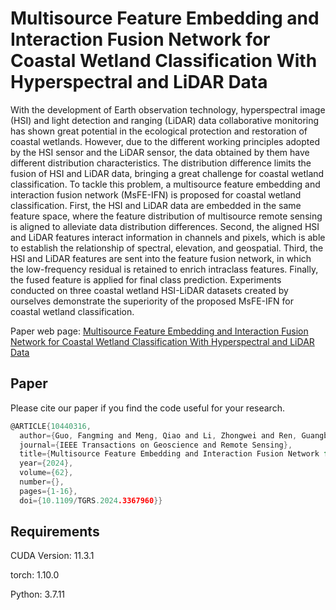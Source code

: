 # Multisource Feature Embedding and Interaction Fusion Network for Coastal Wetland Classification With Hyperspectral and LiDAR Data
With the development of Earth observation technology, hyperspectral image (HSI) and light detection and ranging (LiDAR) data collaborative monitoring has shown great potential in the ecological protection and restoration of coastal wetlands. However, due to the different working principles adopted by the HSI sensor and the LiDAR sensor, the data obtained by them have different distribution characteristics. The distribution difference limits the fusion of HSI and LiDAR data, bringing a great challenge for coastal wetland classification. To tackle this problem, a multisource feature embedding and interaction fusion network (MsFE-IFN) is proposed for coastal wetland classification. First, the HSI and LiDAR data are embedded in the same feature space, where the feature distribution of multisource remote sensing is aligned to alleviate data distribution differences. Second, the aligned HSI and LiDAR features interact information in channels and pixels, which is able to establish the relationship of spectral, elevation, and geospatial. Third, the HSI and LiDAR features are sent into the feature fusion network, in which the low-frequency residual is retained to enrich intraclass features. Finally, the fused feature is applied for final class prediction. Experiments conducted on three coastal wetland HSI-LiDAR datasets created by ourselves demonstrate the superiority of the proposed MsFE-IFN for coastal wetland classification.

Paper web page: 
[Multisource Feature Embedding and Interaction Fusion Network for Coastal Wetland Classification With Hyperspectral and LiDAR Data](https://ieeexplore.ieee.org/document/10440316)
## Paper
Please cite our paper if you find the code useful for your research.
```c
@ARTICLE{10440316,
  author={Guo, Fangming and Meng, Qiao and Li, Zhongwei and Ren, Guangbo and Wang, Leiquan and Zhang, Jie and Xin, Rongyu and Hu, Yabin},
  journal={IEEE Transactions on Geoscience and Remote Sensing}, 
  title={Multisource Feature Embedding and Interaction Fusion Network for Coastal Wetland Classification With Hyperspectral and LiDAR Data}, 
  year={2024},
  volume={62},
  number={},
  pages={1-16},
  doi={10.1109/TGRS.2024.3367960}}
```
## Requirements
CUDA Version: 11.3.1

torch: 1.10.0

Python: 3.7.11
